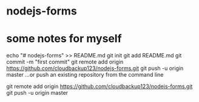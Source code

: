 # nodejs-forms

# some notes for myself

echo "# nodejs-forms" >> README.md
git init
git add README.md
git commit -m "first commit"
git remote add origin https://github.com/cloudbackup123/nodejs-forms.git
git push -u origin master
…or push an existing repository from the command line

git remote add origin https://github.com/cloudbackup123/nodejs-forms.git
git push -u origin master
